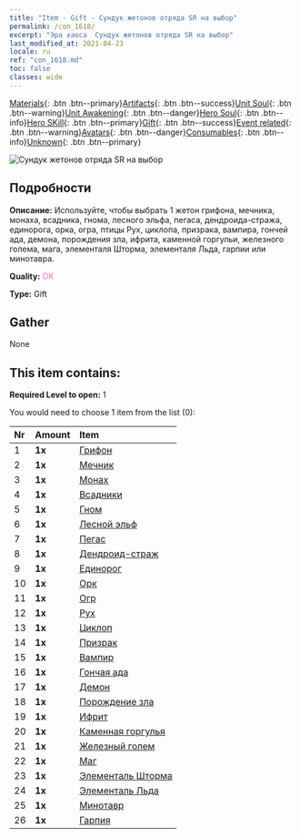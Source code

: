 ```yaml
---
title: "Item - Gift - Сундук жетонов отряда SR на выбор"
permalink: /con_1618/
excerpt: "Эра хаоса  Сундук жетонов отряда SR на выбор"
last_modified_at: 2021-04-23
locale: ru
ref: "con_1618.md"
toc: false
classes: wide
---
```

 [Materials](/ItemsRU/){: .btn .btn--primary}[Artifacts](/ItemsRU/Artifacts/){: .btn .btn--success}[Unit Soul](/ItemsRU/UnitSoul/){: .btn .btn--warning}[Unit Awakening](/ItemsRU/UnitAwakening/){: .btn .btn--danger}[Hero Soul](/ItemsRU/HeroSoul/){: .btn .btn--info}[Hero SKill](/ItemsRU/HeroSkill/){: .btn .btn--primary}[Gift](/ItemsRU/Gift/){: .btn .btn--success}[Event related](/ItemsRU/Events/){: .btn .btn--warning}[Avatars](/ItemsRU/Avatars/){: .btn .btn--danger}[Consumables](/ItemsRU/Consumables/){: .btn .btn--info}[Unknown](/ItemsRU/Unknown/){: .btn .btn--primary}

 ![Сундук жетонов отряда SR на выбор](/images/t/i_907234.png)

## Подробности
 **Описание:** Используйте, чтобы выбрать 1 жетон грифона, мечника, монаха, всадника, гнома, лесного эльфа, пегаса, дендроида-стража, единорога, орка, огра, птицы Рух, циклопа, призрака, вампира, гончей ада, демона, порождения зла, ифрита, каменной горгульи, железного голема, мага, элементаля Шторма, элементаля Льда, гарпии или минотавра.

 **Quality:** <span style="color: #DA70D6">OK</span>

 **Type:** Gift

## Gather

  None

## This item contains:

 **Required Level to open:** 1

 You would need to choose 1 item from the list (0):

  | Nr | Amount |     Item    |
  |:---|:-------|:------------|
  | 1 |  **1x** | [Грифон](/ItemsRU/unt_192/) |  | 
  | 2 |  **1x** | [Мечник](/ItemsRU/unt_193/) |  | 
  | 3 |  **1x** | [Монах](/ItemsRU/unt_194/) |  | 
  | 4 |  **1x** | [Всадники](/ItemsRU/unt_195/) |  | 
  | 5 |  **1x** | [Гном](/ItemsRU/unt_200/) |  | 
  | 6 |  **1x** | [Лесной эльф](/ItemsRU/unt_201/) |  | 
  | 7 |  **1x** | [Пегас](/ItemsRU/unt_202/) |  | 
  | 8 |  **1x** | [Дендроид-страж](/ItemsRU/unt_203/) |  | 
  | 9 |  **1x** | [Единорог](/ItemsRU/unt_204/) |  | 
  | 10 |  **1x** | [Орк](/ItemsRU/unt_219/) |  | 
  | 11 |  **1x** | [Огр](/ItemsRU/unt_220/) |  | 
  | 12 |  **1x** | [Рух](/ItemsRU/unt_221/) |  | 
  | 13 |  **1x** | [Циклоп](/ItemsRU/unt_222/) |  | 
  | 14 |  **1x** | [Призрак](/ItemsRU/unt_210/) |  | 
  | 15 |  **1x** | [Вампир](/ItemsRU/unt_211/) |  | 
  | 16 |  **1x** | [Гончая ада](/ItemsRU/unt_228/) |  | 
  | 17 |  **1x** | [Демон](/ItemsRU/unt_229/) |  | 
  | 18 |  **1x** | [Порождение зла](/ItemsRU/unt_230/) |  | 
  | 19 |  **1x** | [Ифрит](/ItemsRU/unt_231/) |  | 
  | 20 |  **1x** | [Каменная горгулья](/ItemsRU/unt_236/) |  | 
  | 21 |  **1x** | [Железный голем](/ItemsRU/unt_237/) |  | 
  | 22 |  **1x** | [Маг](/ItemsRU/unt_238/) |  | 
  | 23 |  **1x** | [Элементаль Шторма](/ItemsRU/unt_263/) |  | 
  | 24 |  **1x** | [Элементаль Льда](/ItemsRU/unt_264/) |  | 
  | 25 |  **1x** | [Минотавр](/ItemsRU/unt_248/) |  | 
  | 26 |  **1x** | [Гарпия](/ItemsRU/unt_245/) |  | 
